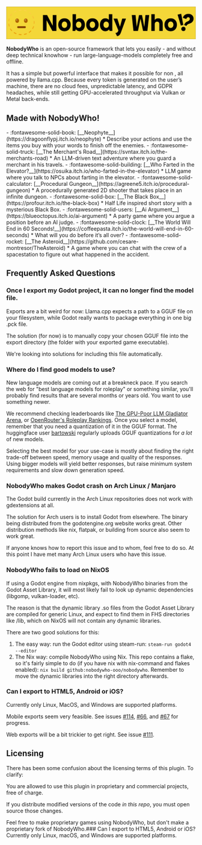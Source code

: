 ![NobodyWho Banner](assets/banner.png)


**NobodyWho** is an open-source framework that lets you easily - and without deep technical knowhow - 
run large-language-models completely free and offline.

It has a simple but powerful interface that makes it possible for non , all powered by llama.cpp. 
Because every token is generated on the user’s machine, there are no cloud fees, unpredictable latency, 
and GDPR headaches, while still getting GPU-accelerated throughput via Vulkan or Metal back-ends.



## Made with NobodyWho!
<div class="grid cards" markdown>
- :fontawesome-solid-book: [__Neophyte__](https://dragoonflypj.itch.io/neophyte)
	* Describe your actions and use the items you buy with your words to finish off the enemies.
- :fontawesome-solid-truck: [__The Merchant's Road__](https://svntax.itch.io/the-merchants-road)
	* An LLM-driven text adventure where you guard a merchant in his travels.
- :fontawesome-solid-building: [__Who Farted in the Elevator?__](https://osuika.itch.io/who-farted-in-the-elevator)
	* LLM game where you talk to NPCs about farting in the elevator.
- :fontawesome-solid-calculator: [__Procedural Gungeon__](https://agreene5.itch.io/procedural-gungeon)
	* A procedurally generated 2D shooter that takes place in an infinite dungeon.
- :fontawesome-solid-box: [__The Black Box__](https://profour.itch.io/the-black-box)
	* Half Life inspired short story with a mysterious Black Box.
- :fontawesome-solid-users: [__Ai Argument__](https://blueoctopus.itch.io/ai-argument)
	* A party game where you argue a position before an AI judge.
- :fontawesome-solid-clock: [__The World Will End in 60 Seconds!__](https://coffeepasta.itch.io/the-world-will-end-in-60-seconds)
	* What will you do before it’s all over?
- :fontawesome-solid-rocket: [__The Asteroid__](https://github.com/cesare-montresor/TheAsteroid)
    * A game where you can chat with the crew of a spacestation to figure out what happened in the accident.

</div>


## Frequently Asked Questions
### Once I export my Godot project, it can no longer find the model file.
Exports are a bit weird for now: Llama.cpp expects a path to a GGUF file on your filesystem, while Godot really wants to package everything in one big .pck file.

The solution (for now) is to manually copy your chosen GGUF file into the export directory (the folder with your exported game executable).

We're looking into solutions for including this file automatically.

### Where do I find good models to use?
New language models are coming out at a breakneck pace. If you search the web for "best language models for roleplay" or something similar, you'll probably find results that are several months or years old. You want to use something newer.

We recommend checking leaderboards like [The GPU-Poor LLM Gladiator Arena](https://huggingface.co/spaces/k-mktr/gpu-poor-llm-arena), or [OpenRouter's Roleplay Rankings](https://openrouter.ai/rankings/roleplay).
Once you select a model, remember that you need a quantization of it in the GGUF format.
The huggingface user [bartowski](https://huggingface.co/bartowski) regularly uploads GGUF quantizations for *a lot* of new models.

Selecting the best model for your use-case is mostly about finding the right trade-off between speed, memory usage and quality of the responses.
Using bigger models will yield better responses, but raise minimum system requirements and slow down generation speed.

### NobodyWho makes Godot crash on Arch Linux / Manjaro
The Godot build currently in the Arch Linux repositories does not work with gdextensions at all.

The solution for Arch users is to install Godot from elsewhere. The binary being distributed from the godotengine.org website works great.
Other distribution methods like nix, flatpak, or building from source also seem to work great.

If anyone knows how to report this issue and to whom, feel free to do so. At this point I have met many Arch Linux users who have this issue.

### NobodyWho fails to load on NixOS
If using a Godot engine from nixpkgs, with NobodyWho binaries from the Godot Asset Library, it will most likely fail to look up dynamic dependencies (libgomp, vulkan-loader, etc).

The reason is that the dynamic library .so files from the Godot Asset Library are compiled for generic Linux, and expect to find them in FHS directories like /lib, which on NixOS will not contain any dynamic libraries.

There are two good solutions for this:

1. The easy way: run the Godot editor using steam-run: `steam-run godot4 --editor`
2. The Nix way: compile NobodyWho using Nix. This repo contains a flake, so it's fairly simple to do (if you have nix with nix-command and flakes enabled): `nix build github:nobodywho-ooo/nobodywho`. Remember to move the dynamic libraries into the right directory afterwards.

### Can I export to HTML5, Android or iOS?

Currently only Linux, MacOS, and Windows are supported platforms.

Mobile exports seem very feasible. See issues [#114](https://github.com/nobodywho-ooo/nobodywho/issues/114), [#66](https://github.com/nobodywho-ooo/nobodywho/issues/66), and [#67](https://github.com/nobodywho-ooo/nobodywho/pull/67) for progress.

Web exports will be a bit trickier to get right. See issue [#111](https://github.com/nobodywho-ooo/nobodywho/issues/111).


## Licensing

There has been some confusion about the licensing terms of this plugin. To clarify:

You are allowed to use this plugin in proprietary and commercial projects, free of charge.

If you distribute modified versions of the code *in this repo*, you must open source those changes.

Feel free to make proprietary games using NobodyWho, but don't make a proprietary fork of NobodyWho.### Can I export to HTML5, Android or iOS?
Currently only Linux, macOS, and Windows are supported platforms.
